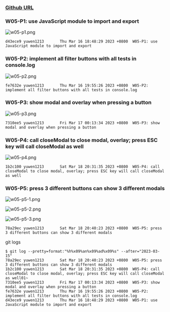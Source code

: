 ### [Github URL](https://github.com/yuwen1213/1112-1N-js-demo-211410740.git)

### W05-P1: use JavaScript module to import and export

![w05-p1.png](https://hlbovfzvhsftjuylmwlc.supabase.co/storage/v1/object/public/demo-40/md_1N_img/w05-p1.png)

```
d43ece9 yuwen1213       Thu Mar 16 18:48:29 2023 +0800  W05-P1: use JavaScript module to import and export
```

### W05-P2: implement all filter buttons with all tests in console.log

![w05-p2.png](https://hlbovfzvhsftjuylmwlc.supabase.co/storage/v1/object/public/demo-40/md_1N_img/w05-p2.png)

```
fe7632e yuwen1213       Thu Mar 16 19:55:26 2023 +0800  W05-P2: implement all filter buttons with all tests in console.log
```

### W05-P3: show modal and overlay when pressing a button

![w05-p3.png](https://hlbovfzvhsftjuylmwlc.supabase.co/storage/v1/object/public/demo-40/md_1N_img/w05-p3.png)

```
7310ee5 yuwen1213       Fri Mar 17 00:13:34 2023 +0800  W05-P3: show modal and overlay when pressing a button
```

### W05-P4: call closeModal to close modal, overlay; press ESC key will call closeModal as well

![w05-p4.png](https://hlbovfzvhsftjuylmwlc.supabase.co/storage/v1/object/public/demo-40/md_1N_img/w05-p4.png)

```
1b2c100 yuwen1213       Sat Mar 18 20:31:35 2023 +0800  W05-P4: call closeModal to close modal, overlay; press ESC key will call closeModal as well
```

### W05-P5: press 3 different buttons can show 3 different modals

![w05-p5-1.png](https://hlbovfzvhsftjuylmwlc.supabase.co/storage/v1/object/public/demo-40/md_1N_img/w05-p5-1.png)

![w05-p5-2.png](https://hlbovfzvhsftjuylmwlc.supabase.co/storage/v1/object/public/demo-40/md_1N_img/w05-p5-2.png)

![w05-p5-3.png](https://hlbovfzvhsftjuylmwlc.supabase.co/storage/v1/object/public/demo-40/md_1N_img/w05-p5-3.png)

```
78a29ec yuwen1213       Sat Mar 18 20:40:23 2023 +0800  W05-P5: press 3 different buttons can show 3 different modals
```

git logs

```
$ git log --pretty=format:"%h%x09%an%x09%ad%x09%s" --after="2023-03-15"
78a29ec yuwen1213       Sat Mar 18 20:40:23 2023 +0800  W05-P5: press 3 different buttons can show 3 different modals
1b2c100 yuwen1213       Sat Mar 18 20:31:35 2023 +0800  W05-P4: call closeModal to close modal, overlay; press ESC key will call closeModal as well01~
7310ee5 yuwen1213       Fri Mar 17 00:13:34 2023 +0800  W05-P3: show modal and overlay when pressing a button
fe7632e yuwen1213       Thu Mar 16 19:55:26 2023 +0800  W05-P2: implement all filter buttons with all tests in console.log
d43ece9 yuwen1213       Thu Mar 16 18:48:29 2023 +0800  W05-P1: use JavaScript module to import and export
```
